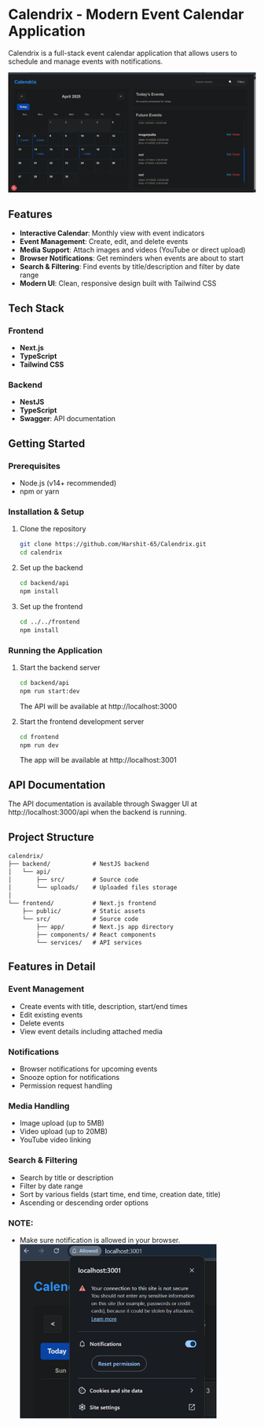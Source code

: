 # Calendrix - Modern Event Calendar Application

Calendrix is a full-stack event calendar application that allows users to schedule and manage events with notifications.

![Calendrix Screenshot](./screenshot.png)

## Features

- **Interactive Calendar**: Monthly view with event indicators
- **Event Management**: Create, edit, and delete events
- **Media Support**: Attach images and videos (YouTube or direct upload)
- **Browser Notifications**: Get reminders when events are about to start
- **Search & Filtering**: Find events by title/description and filter by date range
- **Modern UI**: Clean, responsive design built with Tailwind CSS

## Tech Stack

### Frontend

- **Next.js**
- **TypeScript**
- **Tailwind CSS**

### Backend

- **NestJS**
- **TypeScript**
- **Swagger**: API documentation

## Getting Started

### Prerequisites

- Node.js (v14+ recommended)
- npm or yarn

### Installation & Setup

1. Clone the repository

   ```bash
   git clone https://github.com/Harshit-65/Calendrix.git
   cd calendrix
   ```

2. Set up the backend

   ```bash
   cd backend/api
   npm install
   ```

3. Set up the frontend
   ```bash
   cd ../../frontend
   npm install
   ```

### Running the Application

1. Start the backend server

   ```bash
   cd backend/api
   npm run start:dev
   ```

   The API will be available at http://localhost:3000

2. Start the frontend development server
   ```bash
   cd frontend
   npm run dev
   ```
   The app will be available at http://localhost:3001

## API Documentation

The API documentation is available through Swagger UI at http://localhost:3000/api when the backend is running.

## Project Structure

```
calendrix/
├── backend/            # NestJS backend
│   └── api/
│       ├── src/        # Source code
│       └── uploads/    # Uploaded files storage
│
└── frontend/           # Next.js frontend
    ├── public/         # Static assets
    └── src/            # Source code
        ├── app/        # Next.js app directory
        ├── components/ # React components
        └── services/   # API services
```

## Features in Detail

### Event Management

- Create events with title, description, start/end times
- Edit existing events
- Delete events
- View event details including attached media

### Notifications

- Browser notifications for upcoming events
- Snooze option for notifications
- Permission request handling

### Media Handling

- Image upload (up to 5MB)
- Video upload (up to 20MB)
- YouTube video linking

### Search & Filtering

- Search by title or description
- Filter by date range
- Sort by various fields (start time, end time, creation date, title)
- Ascending or descending order options

### NOTE:

- Make sure notification is allowed in your browser.
  <img src="./notification.png" alt="notification-permission" width="400" />
